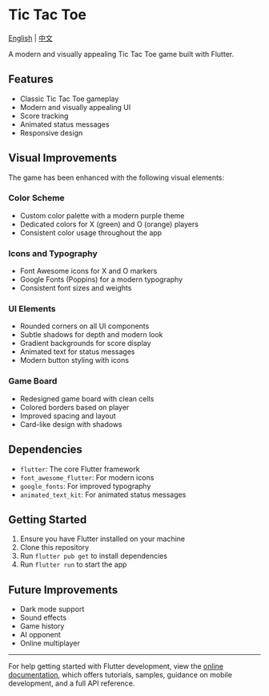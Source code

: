 # Tic Tac Toe

[English](README.md) | [中文](README_zh.md)

A modern and visually appealing Tic Tac Toe game built with Flutter.

## Features

- Classic Tic Tac Toe gameplay
- Modern and visually appealing UI
- Score tracking
- Animated status messages
- Responsive design

## Visual Improvements

The game has been enhanced with the following visual elements:

### Color Scheme
- Custom color palette with a modern purple theme
- Dedicated colors for X (green) and O (orange) players
- Consistent color usage throughout the app

### Icons and Typography
- Font Awesome icons for X and O markers
- Google Fonts (Poppins) for a modern typography
- Consistent font sizes and weights

### UI Elements
- Rounded corners on all UI components
- Subtle shadows for depth and modern look
- Gradient backgrounds for score display
- Animated text for status messages
- Modern button styling with icons

### Game Board
- Redesigned game board with clean cells
- Colored borders based on player
- Improved spacing and layout
- Card-like design with shadows

## Dependencies

- `flutter`: The core Flutter framework
- `font_awesome_flutter`: For modern icons
- `google_fonts`: For improved typography
- `animated_text_kit`: For animated status messages

## Getting Started

1. Ensure you have Flutter installed on your machine
2. Clone this repository
3. Run `flutter pub get` to install dependencies
4. Run `flutter run` to start the app

## Future Improvements

- Dark mode support
- Sound effects
- Game history
- AI opponent
- Online multiplayer

---

For help getting started with Flutter development, view the
[online documentation](https://docs.flutter.dev/), which offers tutorials,
samples, guidance on mobile development, and a full API reference.
